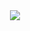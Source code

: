 <div align = "center">
    <a href = "https://hub.docker.com/repository/docker/zerohertzkr/airflow-stock-v4/general">
        <img src="https://img.shields.io/docker/v/zerohertzkr/airflow-stock-v4?style=for-the-badge&logo=Docker&label=zerohertzkr/airflow-stock-v4&labelColor=800a0a"/>
    </a>
</div>
